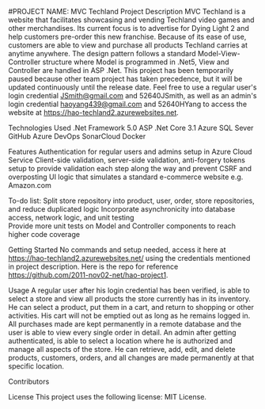 #PROJECT NAME: MVC Techland
Project Description
MVC Techland is a website that facilitates showcasing and vending Techland video games and other merchandises. Its current focus is to advertise for Dying Light 2 and help customers pre-order this new franchise. Because of its ease of use, customers are able to view and purchase all products Techland carries at anytime anywhere. The design pattern follows a standard Model-View-Controller structure where Model is programmed in .Net5, View and Controller are handled in ASP .Net. This project has been temporarily paused because other team project has taken precedence, but it will be updated continuously until the release date. Feel free to use a regular user's login credential JSmith@gmail.com and 52640JSmith, as well as an admin's login credential haoyang439@gmail.com and 52640HYang to access the website at https://hao-techland2.azurewebsites.net. 

Technologies Used
.Net Framework 5.0
ASP .Net Core  3.1
Azure SQL Sever
GitHub
Azure DevOps
SonarCloud 
Docker

Features
Authentication for regular users and admins setup in Azure Cloud Service
Client-side validation, server-side validation, anti-forgery tokens setup to provide validation each step along the way and prevent CSRF and overposting
UI logic that simulates a standard e-commerce website e.g. Amazon.com

To-do list:
Split store repository into product, user, order, store repositories, and reduce duplicated logic
Incorporate asynchronicity into database access, network logic, and unit testing  
Provide more unit tests on Model and Controller components to reach higher code coverage

Getting Started
No commands and setup needed, access it here at https://hao-techland2.azurewebsites.net/ using the credentials mentioned in project description. Here is the repo for reference https://github.com/2011-nov02-net/hao-project1.

Usage
A regular user after his login credential has been verified, is able to select a store and view all products the store currently has in its inventory. He can select a product, put them in a cart, and return to shopping or other activities. His cart will not be emptied out as long as he remains logged in. All purchases made are kept permanently in a remote database and the user is able to view every single order in detail.
An admin after getting authenticated, is able to select a location where he is authorized and manage all aspects of the store. He can retrieve, add, edit, and delete products, customers, orders, and all changes are made permanently at that specific location.

Contributors

License
This project uses the following license: MIT License.

